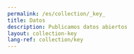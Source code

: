 ```yaml
---
permalink: /es/collection/_key_
title: Datos
description: Publicamos datos abiertos
layout: collection-key
lang-ref: collection/key
---
```


